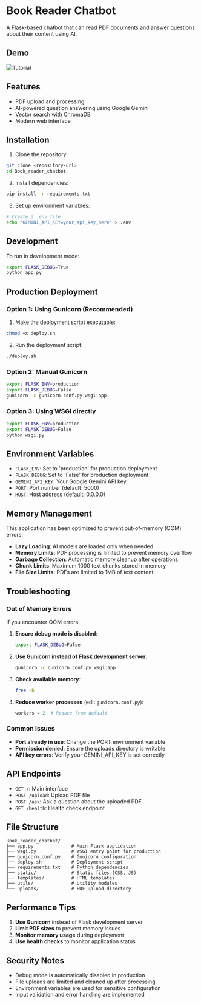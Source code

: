 # Book Reader Chatbot

A Flask-based chatbot that can read PDF documents and answer questions about their content using AI.

## Demo

![Tutorial](./assets/tutorial.gif)

## Features

- PDF upload and processing
- AI-powered question answering using Google Gemini
- Vector search with ChromaDB
- Modern web interface

## Installation

1. Clone the repository:
```bash
git clone <repository-url>
cd Book_reader_chatbot
```

2. Install dependencies:
```bash
pip install -r requirements.txt
```

3. Set up environment variables:
```bash
# Create a .env file
echo "GEMINI_API_KEY=your_api_key_here" > .env
```

## Development

To run in development mode:
```bash
export FLASK_DEBUG=True
python app.py
```

## Production Deployment

### Option 1: Using Gunicorn (Recommended)

1. Make the deployment script executable:
```bash
chmod +x deploy.sh
```

2. Run the deployment script:
```bash
./deploy.sh
```

### Option 2: Manual Gunicorn

```bash
export FLASK_ENV=production
export FLASK_DEBUG=False
gunicorn -c gunicorn.conf.py wsgi:app
```

### Option 3: Using WSGI directly

```bash
export FLASK_ENV=production
export FLASK_DEBUG=False
python wsgi.py
```

## Environment Variables

- `FLASK_ENV`: Set to 'production' for production deployment
- `FLASK_DEBUG`: Set to 'False' for production deployment
- `GEMINI_API_KEY`: Your Google Gemini API key
- `PORT`: Port number (default: 5000)
- `HOST`: Host address (default: 0.0.0.0)

## Memory Management

This application has been optimized to prevent out-of-memory (OOM) errors:

- **Lazy Loading**: AI models are loaded only when needed
- **Memory Limits**: PDF processing is limited to prevent memory overflow
- **Garbage Collection**: Automatic memory cleanup after operations
- **Chunk Limits**: Maximum 1000 text chunks stored in memory
- **File Size Limits**: PDFs are limited to 1MB of text content

## Troubleshooting

### Out of Memory Errors

If you encounter OOM errors:

1. **Ensure debug mode is disabled**:
   ```bash
   export FLASK_DEBUG=False
   ```

2. **Use Gunicorn instead of Flask development server**:
   ```bash
   gunicorn -c gunicorn.conf.py wsgi:app
   ```

3. **Check available memory**:
   ```bash
   free -h
   ```

4. **Reduce worker processes** (edit `gunicorn.conf.py`):
   ```python
   workers = 2  # Reduce from default
   ```

### Common Issues

- **Port already in use**: Change the PORT environment variable
- **Permission denied**: Ensure the uploads directory is writable
- **API key errors**: Verify your GEMINI_API_KEY is set correctly

## API Endpoints

- `GET /`: Main interface
- `POST /upload`: Upload PDF file
- `POST /ask`: Ask a question about the uploaded PDF
- `GET /health`: Health check endpoint

## File Structure

```
Book_reader_chatbot/
├── app.py              # Main Flask application
├── wsgi.py             # WSGI entry point for production
├── gunicorn.conf.py    # Gunicorn configuration
├── deploy.sh           # Deployment script
├── requirements.txt    # Python dependencies
├── static/             # Static files (CSS, JS)
├── templates/          # HTML templates
├── utils/              # Utility modules
└── uploads/            # PDF upload directory
```

## Performance Tips

1. **Use Gunicorn** instead of Flask development server
2. **Limit PDF sizes** to prevent memory issues
3. **Monitor memory usage** during deployment
4. **Use health checks** to monitor application status

## Security Notes

- Debug mode is automatically disabled in production
- File uploads are limited and cleaned up after processing
- Environment variables are used for sensitive configuration
- Input validation and error handling are implemented
